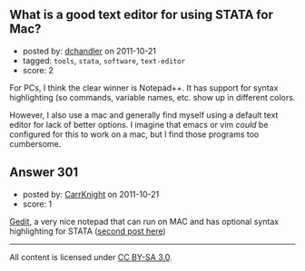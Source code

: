 ## What is a good text editor for using STATA for Mac?

- posted by: [dchandler](https://stackexchange.com/users/-1/149-dchandler) on 2011-10-21
- tagged: `tools`, `stata`, `software`, `text-editor`
- score: 2

For PCs, I think the clear winner is Notepad++. It has support for syntax highlighting (so commands, variable names, etc. show up in different colors.

However, I also use a mac and generally find myself using a default text editor for lack of better options. I imagine that emacs or vim *could* be configured for this to work on a mac, but I find those programs too cumbersome.


## Answer 301

- posted by: [CarrKnight](https://stackexchange.com/users/-1/50-carrknight) on 2011-10-21
- score: 1

<p><a href="http://projects.gnome.org/gedit/" rel="nofollow">Gedit</a>, a very nice notepad that can run on MAC and has optional syntax highlighting for STATA (<a href="http://forums.debian.net/viewtopic.php?f=8&amp;t=55704" rel="nofollow">second post here</a>)</p>




---

All content is licensed under [CC BY-SA 3.0](https://creativecommons.org/licenses/by-sa/3.0/).
